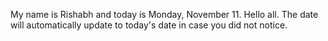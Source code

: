 My name is Rishabh and today is Monday, November 11. Hello all. The date will automatically update to today's date in case you did not notice.

